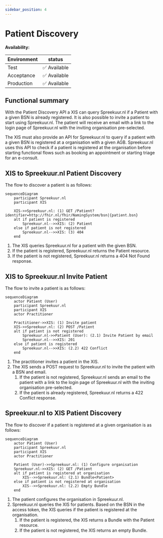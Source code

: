 ```yaml
---
sidebar_position: 4
---
```

# Patient Discovery
**Availability:**

| Environment | status       |
|-------------|--------------|
| Test        | ✅ Available  |
| Acceptance  | ✅ Available  |
| Production  | ✅ Available  |

## Functional summary
With the Patient Discovery API a XIS can query Spreekuur.nl if a Patient with a given BSN is already registered. It is 
also possible to invite a patient to start using Spreekuur.nl. The patient will receive an email with a link to 
the login page of Spreekuur.nl with the inviting organisation pre-selected. 

The XIS must also provide an API for Spreekuur.nl to query if a patient with a given BSN is registered at a organisation
with a given AGB. Spreekuur.nl uses this API to check if a patient is registered at the organisation before starting 
functional flows such as booking an appointment or starting triage for an e-consult.

## XIS to Spreekuur.nl Patient Discovery
The flow to discover a patient is as follows:
```mermaid
sequenceDiagram    
    participant Spreekuur.nl
    participant XIS

    XIS->>Spreekuur.nl: (1) GET /Patient?identifier=http://fhir.nl/fhir/NamingSystem/bsn|{patient.bsn}
    alt if patient is registered
        Spreekuur.nl-->>XIS: (2) Patient
    else if patient is not registered
        Spreekuur.nl-->>XIS: (3) 404
    end
```
1. The XIS queries Spreekuur.nl for a patient with the given BSN. 
2. If the patient is registered, Spreekuur.nl returns the Patient resource.
3. If the patient is not registered, Spreekuur.nl returns a 404 Not Found response.

## XIS to Spreekuur.nl Invite Patient
The flow to invite a patient is as follows:
```mermaid
sequenceDiagram
    actor Patient (User)
    participant Spreekuur.nl
    participant XIS
    actor Practitioner

    Practitioner->>XIS: (1) Invite patient
    XIS->>Spreekuur.nl: (2) POST /Patient
    alt if patient is not registered
        Spreekuur.nl->>Patient (User): (2.1) Invite Patient by email
        Spreekuur.nl-->>XIS: 201
    else if patient is registered
        Spreekuur.nl-->>XIS: (2.2) 422 Conflict
    end
```
1. The practitioner invites a patient in the XIS.
2. The XIS sends a POST request to Spreekuur.nl to invite the patient with a BSN and email.
    1. If the patient is not registered, Spreekuur.nl sends an email to the patient with a link to the login page of 
        Spreekuur.nl with the inviting organisation pre-selected.
    2. If the patient is already registered, Spreekuur.nl returns a 422 Conflict response.

## Spreekuur.nl to XIS Patient Discovery
The flow to discover if a patient is registered at a given organisation is as follows:
```mermaid
sequenceDiagram
    actor Patient (User)
    participant Spreekuur.nl
    participant XIS
    actor Practitioner
    
    Patient (User)->>Spreekuur.nl: (1) Configure organisation
    Spreekuur.nl->>XIS: (2) GET /Patient
    alt if patient is registered at organisation
        XIS-->>Spreekuur.nl: (2.1) Bundle<Patient>
    else if patient is not registered at organisation
        XIS-->>Spreekuur.nl: (2.2) Empty Bundle
    end
```
1. The patient configures the organisation in Spreekuur.nl.
2. Spreekuur.nl queries the XIS for patients. Based on the BSN in the access token, the XIS queries if the patient is registered at the organisation.
   1. If the patient is registered, the XIS returns a Bundle with the Patient resource.
   2. If the patient is not registered, the XIS returns an empty Bundle.